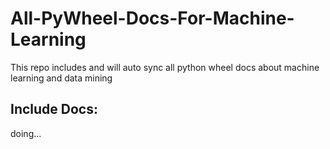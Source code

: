 # All-PyWheel-Docs-For-Machine-Learning
This repo includes and will auto sync all python wheel docs about machine learning and data mining

## Include Docs:
doing...
